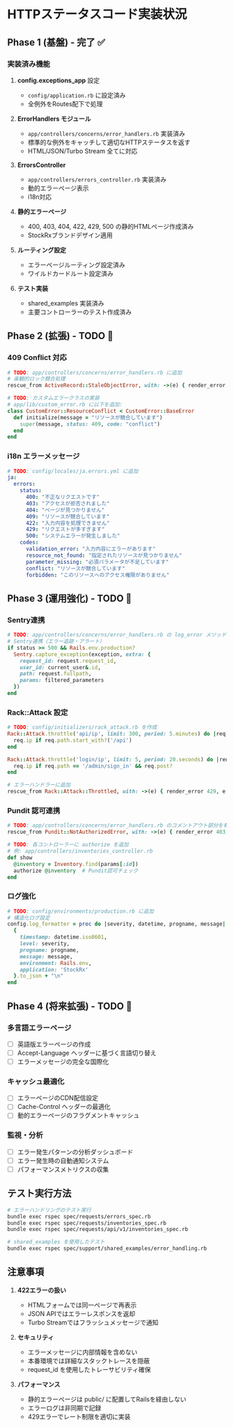 # HTTPステータスコード実装状況

## Phase 1 (基盤) - 完了 ✅

### 実装済み機能
1. **config.exceptions_app** 設定
   - `config/application.rb` に設定済み
   - 全例外をRoutes配下で処理

2. **ErrorHandlers モジュール**
   - `app/controllers/concerns/error_handlers.rb` 実装済み
   - 標準的な例外をキャッチして適切なHTTPステータスを返す
   - HTML/JSON/Turbo Stream 全てに対応

3. **ErrorsController**
   - `app/controllers/errors_controller.rb` 実装済み
   - 動的エラーページ表示
   - i18n対応

4. **静的エラーページ**
   - 400, 403, 404, 422, 429, 500 の静的HTMLページ作成済み
   - StockRxブランドデザイン適用

5. **ルーティング設定**
   - エラーページルーティング設定済み
   - ワイルドカードルート設定済み

6. **テスト実装**
   - shared_examples 実装済み
   - 主要コントローラーのテスト作成済み

## Phase 2 (拡張) - TODO 🚧

### 409 Conflict 対応
```ruby
# TODO: app/controllers/concerns/error_handlers.rb に追加
# 楽観的ロック競合処理
rescue_from ActiveRecord::StaleObjectError, with: ->(e) { render_error 409, e }

# TODO: カスタムエラークラスの実装
# app/lib/custom_error.rb に以下を追加:
class CustomError::ResourceConflict < CustomError::BaseError
  def initialize(message = "リソースが競合しています")
    super(message, status: 409, code: "conflict")
  end
end
```

### i18n エラーメッセージ
```yaml
# TODO: config/locales/ja.errors.yml に追加
ja:
  errors:
    status:
      400: "不正なリクエストです"
      403: "アクセスが拒否されました"
      404: "ページが見つかりません"
      409: "リソースが競合しています"
      422: "入力内容を処理できません"
      429: "リクエストが多すぎます"
      500: "システムエラーが発生しました"
    codes:
      validation_error: "入力内容にエラーがあります"
      resource_not_found: "指定されたリソースが見つかりません"
      parameter_missing: "必須パラメータが不足しています"
      conflict: "リソースが競合しています"
      forbidden: "このリソースへのアクセス権限がありません"
```

## Phase 3 (運用強化) - TODO 🚧

### Sentry連携
```ruby
# TODO: app/controllers/concerns/error_handlers.rb の log_error メソッドに追加
# Sentry連携（エラー追跡・アラート）
if status >= 500 && Rails.env.production?
  Sentry.capture_exception(exception, extra: {
    request_id: request.request_id,
    user_id: current_user&.id,
    path: request.fullpath,
    params: filtered_parameters
  })
end
```

### Rack::Attack 設定
```ruby
# TODO: config/initializers/rack_attack.rb を作成
Rack::Attack.throttle('api/ip', limit: 300, period: 5.minutes) do |req|
  req.ip if req.path.start_with?('/api')
end

Rack::Attack.throttle('login/ip', limit: 5, period: 20.seconds) do |req|
  req.ip if req.path == '/admin/sign_in' && req.post?
end

# エラーハンドラーに追加
rescue_from Rack::Attack::Throttled, with: ->(e) { render_error 429, e }
```

### Pundit 認可連携
```ruby
# TODO: app/controllers/concerns/error_handlers.rb のコメントアウト部分を有効化
rescue_from Pundit::NotAuthorizedError, with: ->(e) { render_error 403, e }

# TODO: 各コントローラーに authorize を追加
# 例: app/controllers/inventories_controller.rb
def show
  @inventory = Inventory.find(params[:id])
  authorize @inventory  # Pundit認可チェック
end
```

### ログ強化
```ruby
# TODO: config/environments/production.rb に追加
# 構造化ログ設定
config.log_formatter = proc do |severity, datetime, progname, message|
  {
    timestamp: datetime.iso8601,
    level: severity,
    progname: progname,
    message: message,
    environment: Rails.env,
    application: 'StockRx'
  }.to_json + "\n"
end
```

## Phase 4 (将来拡張) - TODO 🔮

### 多言語エラーページ
- [ ] 英語版エラーページの作成
- [ ] Accept-Language ヘッダーに基づく言語切り替え
- [ ] エラーメッセージの完全な国際化

### キャッシュ最適化
- [ ] エラーページのCDN配信設定
- [ ] Cache-Control ヘッダーの最適化
- [ ] 動的エラーページのフラグメントキャッシュ

### 監視・分析
- [ ] エラー発生パターンの分析ダッシュボード
- [ ] エラー発生時の自動通知システム
- [ ] パフォーマンスメトリクスの収集

## テスト実行方法

```bash
# エラーハンドリングのテスト実行
bundle exec rspec spec/requests/errors_spec.rb
bundle exec rspec spec/requests/inventories_spec.rb
bundle exec rspec spec/requests/api/v1/inventories_spec.rb

# shared_examples を使用したテスト
bundle exec rspec spec/support/shared_examples/error_handling.rb
```

## 注意事項

1. **422エラーの扱い**
   - HTMLフォームでは同一ページで再表示
   - JSON APIではエラーレスポンスを返却
   - Turbo Streamではフラッシュメッセージで通知

2. **セキュリティ**
   - エラーメッセージに内部情報を含めない
   - 本番環境では詳細なスタックトレースを隠蔽
   - request_id を使用したトレーサビリティ確保

3. **パフォーマンス**
   - 静的エラーページは public/ に配置してRailsを経由しない
   - エラーログは非同期で記録
   - 429エラーでレート制限を適切に実装
